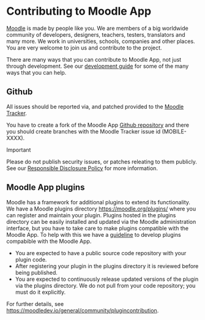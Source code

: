 # Contributing to Moodle App

[Moodle][1] is made by people like you. We are members of a big worldwide community of developers, designers, teachers, testers, translators and many more. We work in universities, schools, companies and other places. You are very welcome to join us and contribute to the project.

There are many ways that you can contribute to Moodle App, not just through development. See our [development guide][2] for some of the many ways that you can help.

## Github

All issues should be reported via, and patched provided to the [Moodle Tracker][3].

You have to create a fork of the Moodle App [Github repository][4] and there you should create branches with the Moodle Tracker issue id (MOBILE-XXXX).

> [!IMPORTANT]
> Please do not publish security issues, or patches releating to them publicly.
> See our [Responsible Disclosure Policy][5] for more information.


## Moodle App plugins

Moodle has a framework for additional plugins to extend its functionality. We
have a Moodle plugins directory <https://moodle.org/plugins/> where you can
register and maintain your plugin. Plugins hosted in the plugins directory can
be easily installed and updated via the Moodle administration interface, but you have to take care to make plugins compatible with the Moodle App. To help with this we have a [guideline][6] to develop plugins compabible with the Moodle App.

* You are expected to have a public source code repository with your plugin
  code.
* After registering your plugin in the plugins directory it is reviewed before
  being published.
* You are expected to continuously release updated versions of the plugin via
  the plugins directory. We do not pull from your code repository; you must do
  it explicitly.

For further details, see <https://moodledev.io/general/community/plugincontribution>.

[1]: https://moodle.org
[2]: https://moodledev.io/general/app/development/development-guide
[3]: https://moodle.atlassian.net
[4]: https://github.com/moodlehq/moodleapp
[5]: https://moodledev.io/general/development/process/security
[6]: https://moodledev.io/general/app/development/plugins-development-guide
